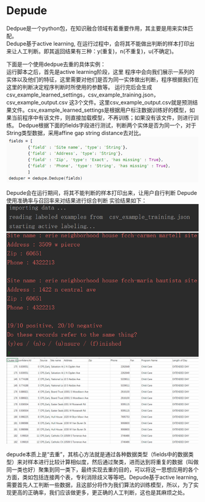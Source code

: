 Depude
=======
Dedpue是一个python包，在知识融合领域有着重要作用，其主要是用来实体匹配。  
Dedupe基于active learning, 在运行过程中，会将其不能做出判断的样本打印出来让人工判断。即其返回结果有三种：y(重复)，n(不重复)，u(不确定)。

下面是一个使用dedpue去重的具体实例：  
运行脚本之后，首先是active learning阶段，这里 程序中会向我们展示一系列的实体以及他们的特征，这里需要对他们是否为同一实体做出判断，程序根据我们在这里的判断决定程序判断时所使用的参数等。
运行完后会生成csv_example_learned_settings，csv_example_training.json， csv_example_output.csv 这3个文件。这里csv_example_output.csv就是预测结果文件。csv_example_learned_settings是根据用户标注数据训练好的模型，如果当前程序中有该文件，则直接加载模型，不再训练；如果没有该文件，则进行训练。 
Dedpue根据下面的fields字段进行测试，判断两个实体是否为同一个，对于String类型数据，采用affine gap string distance去对比。  
![image](https://github.com/shujuner/Construction-of-KG-in-insurance-field/blob/guangxi/note/Picture/depude1.png)
 
Depude会在运行期间，将其不能判断的样本打印出来，让用户自行判断
Depude使用准确率与召回率来对结果进行综合判断
实验结果如下：
 ![image](https://github.com/shujuner/Construction-of-KG-in-insurance-field/blob/guangxi/note/Picture/depude2.png)  
 ![image](https://github.com/shujuner/Construction-of-KG-in-insurance-field/blob/guangxi/note/Picture/depude3.png)  
 ![image](https://github.com/shujuner/Construction-of-KG-in-insurance-field/blob/guangxi/note/Picture/depude4.png)
 
 


depude本质上是“去重”，其核心方法就是通过各种数据类型（fields中的数据类型）来对样本进行比较计算相似度，然后通过聚类，进而达到将重复的数据（叫做同一类也好）聚集到同一类下，最终实现去重的目的，可以将这一思想应用的各个方面，类如包括连接两个表，专利消除歧义等等吧。Depude基于active learning, 需要首先人工判断一些数据，且这部分将作为我们算法的训练模型，所以，为了实现更高的正确率，我们应该做更多，更正确的人工判断，这也是其麻烦之处。

